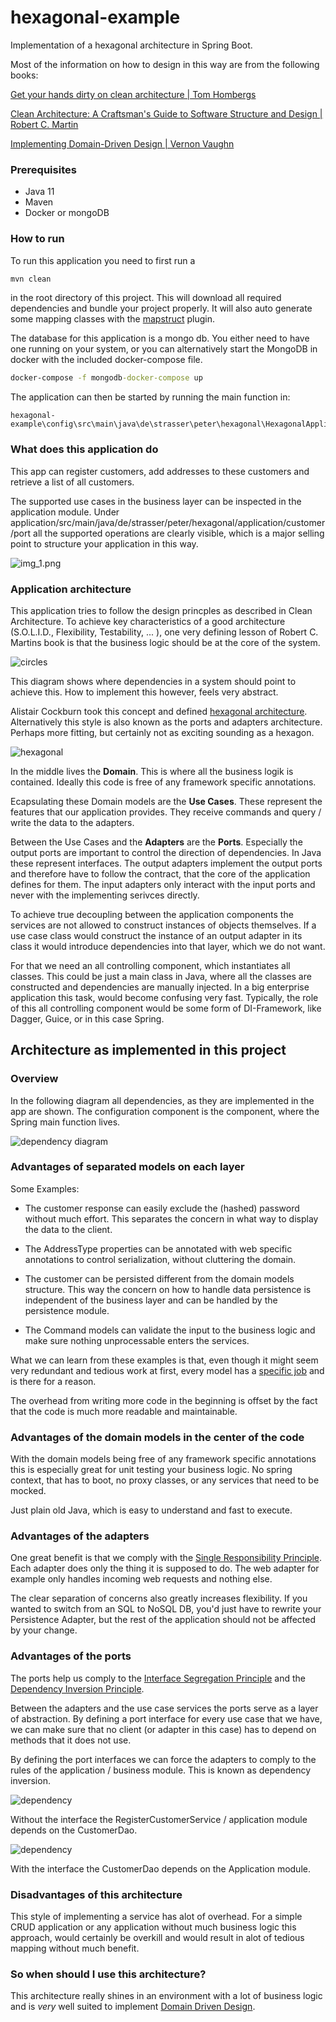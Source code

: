 # hexagonal-example

Implementation of a hexagonal architecture in Spring Boot.

Most of the information on how to design in this way are from the following books:

[Get your hands dirty on clean architecture | Tom Hombergs](https://www.amazon.com/-/de/dp/B07YFS3DNF/ref=sr_1_1?__mk_de_DE=%C3%85M%C3%85%C5%BD%C3%95%C3%91&crid=2O6UP5K38LQV0&dchild=1&keywords=get+your+hands+dirty+on+clean+architecture&qid=1618151902&sprefix=get+your+hands+di%2Caps%2C225&sr=8-1)

[Clean Architecture: A Craftsman's Guide to Software Structure and Design | Robert C. Martin](https://www.amazon.com/-/de/dp/0134494164/ref=sr_1_1?__mk_de_DE=%C3%85M%C3%85%C5%BD%C3%95%C3%91&crid=263B083Z6653Y&dchild=1&keywords=clean+architecture&qid=1618151952&sprefix=clean+archi%2Caps%2C243&sr=8-1)

[Implementing Domain-Driven Design | Vernon Vaughn](https://www.amazon.com/-/de/dp/B00BCLEBN8/ref=sr_1_1?__mk_de_DE=%C3%85M%C3%85%C5%BD%C3%95%C3%91&crid=E6QQJD59WB0U&dchild=1&keywords=implementing+domain-driven+design&qid=1618152014&sprefix=implementing+d%2Caps%2C237&sr=8-1)

### Prerequisites

* Java 11
* Maven
* Docker or mongoDB

### How to run

To run this application you need to first run a

```cmd
mvn clean 
```

in the root directory of this project. This will download all required dependencies and bundle your
project properly. It will also auto generate some mapping classes with
the [mapstruct](https://mapstruct.org/) plugin.

The database for this application is a mongo db. You either need to have one running on your system,
or you can alternatively start the MongoDB in docker with the included docker-compose file.

```cmd
docker-compose -f mongodb-docker-compose up
```

The application can then be started by running the main function in:

```
hexagonal-example\config\src\main\java\de\strasser\peter\hexagonal\HexagonalApplication.java
```

### What does this application do

This app can register customers, add addresses to these customers and retrieve a list of all
customers.

The supported use cases in the business layer can be inspected in the application module. Under
application/src/main/java/de/strasser/peter/hexagonal/application/customer/port all the supported
operations are clearly visible, which is a major selling point to structure your application in this
way.

![img_1.png](documentation/ports.png)

### Application architecture

This application tries to follow the design princples as described in Clean Architecture. To achieve
key characteristics of a good architecture (S.O.L.I.D., Flexibility, Testability, ... ), one very
defining lesson of Robert C. Martins book is that the business logic should be at the core of the
system.

![circles](documentation/circles.png)

This diagram shows where dependencies in a system should point to achieve this. How to implement
this however, feels very abstract.

Alistair Cockburn took this concept and
defined [hexagonal architecture](https://en.wikipedia.org/wiki/Hexagonal_architecture_(software)).
Alternatively this style is also known as the ports and adapters architecture. Perhaps more fitting,
but certainly not as exciting sounding as a hexagon.

![hexagonal](documentation/Hexagonal.png)

In the middle lives the **Domain**. This is where all the business logik is contained. Ideally this
code is free of any framework specific annotations.

Ecapsulating these Domain models are the **Use Cases**. These represent the features that our
application provides. They receive commands and query / write the data to the adapters.

Between the Use Cases and the **Adapters** are the **Ports**. Especially the output ports are
important to control the direction of dependencies. In Java these represent interfaces. The output
adapters implement the output ports and therefore have to follow the contract, that the core of the
application defines for them. The input adapters only interact with the input ports and never with
the implementing serivces directly.

To achieve true decoupling between the application components the services are not allowed to
construct instances of objects themselves. If a use case class would construct the instance of an
output adapter in its class it would introduce dependencies into that layer, which we do not want.

For that we need an all controlling component, which instantiates all classes. This could be just a
main class in Java, where all the classes are constructed and dependencies are manually injected. In
a big enterprise application this task, would become confusing very fast. Typically, the role of
this all controlling component would be some form of DI-Framework, like Dagger, Guice, or in this
case Spring.

## Architecture as implemented in this project

### Overview

In the following diagram all dependencies, as they are implemented in the app are shown. The
configuration component is the component, where the Spring main function lives.

![dependency diagram](documentation/dependencies.png)

### Advantages of separated models on each layer

Some Examples:

- The customer response can easily exclude the (hashed) password without much effort. This separates
  the concern in what way to display the data to the client.


- The AddressType properties can be annotated with web specific annotations to control
  serialization, without cluttering the domain.


- The customer can be persisted different from the domain models structure. This way the concern on
  how to handle data persistence is independent of the business layer and can be handled by the
  persistence module.


- The Command models can validate the input to the business logic and make sure nothing
  unprocessable enters the services.

What we can learn from these examples is that, even though it might seem very redundant and tedious
work at first, every model has
a [specific job](https://en.wikipedia.org/wiki/Single-responsibility_principle) and is there for a
reason.

The overhead from writing more code in the beginning is offset by the fact that the code is much
more readable and maintainable.

### Advantages of the domain models in the center of the code

With the domain models being free of any framework specific annotations this is especially great for
unit testing your business logic. No spring context, that has to boot, no proxy classes, or any
services that need to be mocked.

Just plain old Java, which is easy to understand and fast to execute.

### Advantages of the adapters

One great benefit is that we comply with
the [Single Responsibility Principle](https://en.wikipedia.org/wiki/SOLID). Each adapter does only
the thing it is supposed to do. The web adapter for example only handles incoming web requests and
nothing else.

The clear separation of concerns also greatly increases flexibility. If you wanted to switch from an
SQL to NoSQL DB, you'd just have to rewrite your Persistence Adapter, but the rest of the
application should not be affected by your change.

### Advantages of the ports

The ports help us comply to
the [Interface Segregation Principle](https://en.wikipedia.org/wiki/Interface_segregation_principle)
and
the [Dependency Inversion Principle](https://en.wikipedia.org/wiki/Dependency_inversion_principle).

Between the adapters and the use case services the ports serve as a layer of abstraction. By
defining a port interface for every use case that we have, we can make sure that no client (or
adapter in this case) has to depend on methods that it does not use.

By defining the port interfaces we can force the adapters to comply to the rules of the application
/ business module. This is known as dependency inversion.

![dependency](documentation/dependency.png)

Without the interface the RegisterCustomerService / application module depends on the CustomerDao.

![dependency](documentation/dependency_inversion.png)

With the interface the CustomerDao depends on the Application module.

### Disadvantages of this architecture

This style of implementing a service has alot of overhead. For a simple CRUD application or any
application without much business logic this approach, would certainly be overkill and would result
in alot of tedious mapping without much benefit.

### So when should I use this architecture?

This architecture really shines in an environment with a lot of business logic and is *very* well
suited to implement [Domain Driven Design](https://de.wikipedia.org/wiki/Domain-driven_Design).
